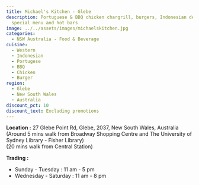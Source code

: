 ```yaml
---
title: Michael's Kitchen - Glebe
description: Portuguese & BBQ chicken chargrill, burgers, Indonesian delicacy
  special menu and hot bars
image: ../../assets/images/michaelskitchen.jpg
categories:
  - NSW Australia - Food & Beverage
cuisine:
  - Western
  - Indonesian
  - Portugese
  - BBQ
  - Chicken
  - Burger
region:
  - Glebe
  - New South Wales
  - Australia
discount_pct: 10
discount_text: Excluding promotions
---
```

**Location :** 27 Glebe Point Rd, Glebe, 2037, New South Wales, Australia\
(Around 5 mins walk from Broadway Shopping Centre and The University of Sydney Library - Fisher Library)\
(20 mins walk from Central Station)

**Trading :** 

* Sunday - Tuesday : 11 am - 5 pm
* Wednesday - Saturday : 11 am - 8 pm
